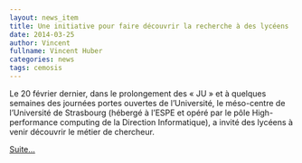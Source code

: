 ```yaml
---
layout: news_item
title: Une initiative pour faire découvrir la recherche à des lycéens
date: 2014-03-25
author: Vincent
fullname: Vincent Huber
categories: news
tags: cemosis
---
```


Le 20 février dernier, dans le prolongement des « JU » et à quelques semaines des journées portes ouvertes de l’Université, le méso-centre de l’Université de Strasbourg (hébergé à l’ESPE et opéré par le pôle High-performance computing de la Direction Informatique), a invité des lycéens à venir découvrir le métier de chercheur.

[Suite...](https://www.unistra.fr/index.php?id=19769&tx_ttnews%5Btt_news%5D=8885&cHash=e549ff7156bf2e21391ee67507ed32fb)